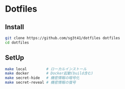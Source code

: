 # Dotfiles

## Install

```bash
git clone https://github.com/sg3t41/dotfiles dotfiles
cd dotfiles
```

## SetUp

```bash
make local         # ローカルインストール
make docker        # Docker起動(build含む)
make secret-hide   # 機密情報の暗号化
make secret-reveal # 機密情報の復号
```
